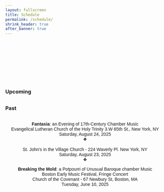 ```yaml
---
layout: fullscreen
title: Schedule
permalink: /schedule/
shrink_header: true
after_banner: true
---
```


<div style="height: 8rem;"></div>

### Upcoming

<div style="text-align: center; max-width: 600px; margin: 2rem auto; font-family: 'Dosis', sans-serif;">
  
</div>


### Past

<div style="text-align: center; max-width: 600px; margin: 2rem auto; font-family: 'Dosis', sans-serif;">
  <p>
    <strong>Fantasia</strong>: an Evening of 17th-Century Chamber Music <br>
    Evangelical Lutheran Church of the Holy Trinity 3.W 65th St., New York, NY <br>
    Saturday, August 24, 2025 <br>
    &#10070;<br>
    <br>
    St. John's in the Village Church - 224 Waverly Pl. New York, NY <br>
    Saturday, August 23, 2025 <br>
    &#10070; <br>
  </p>
  <p>
    <strong>Breaking the Mold</strong>: a Potpourri of Unusual Baroque chamber Music <br>
    Boston Early Music Festival, Fringe Concert  <br>
    Church of the Covenant - 67 Newbury St, Boston, MA <br>
    Tuesday, June 10, 2025 <br>  	
  </p>
</div>

